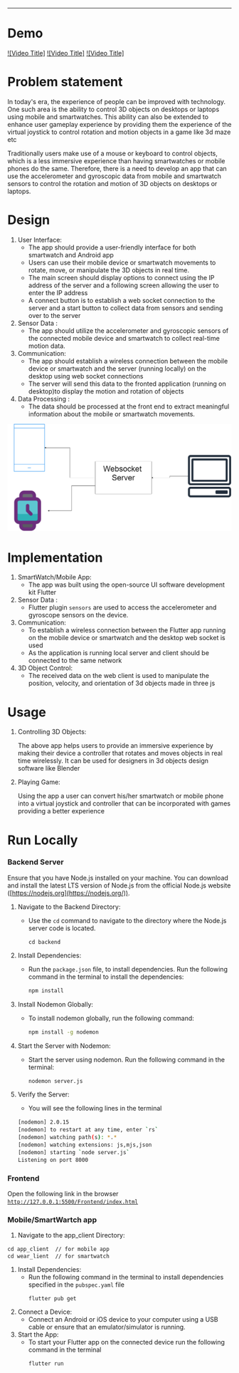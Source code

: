 ---

# Demo

[![Video Title]](assets\video1.mp4)
[![Video Title]](assets\video2.mp4)
[![Video Title]](assets\video3.mp4)

# Problem statement

In today's era, the experience of people can be improved with technology. One such area is the ability to control 3D objects on desktops or laptops using mobile and smartwatches. This ability can also be extended to enhance user gameplay experience by providing them the experience of the virtual joystick to control rotation and motion objects in a game like 3d maze etc

Traditionally users make use of a mouse or keyboard to control objects, which is a less immersive experience than having smartwatches or mobile phones do the same. Therefore, there is a need to develop an app that can use the accelerometer and gyroscopic data from mobile and smartwatch sensors to control the rotation and motion of 3D objects on desktops or laptops.

# Design

1. User Interface:
   - The app should provide a user-friendly interface for both smartwatch and Android app
   - Users can use their mobile device or smartwatch movements to rotate, move, or manipulate the 3D objects in real time.
   - The main screen should display options to connect using the IP address of the server and a following screen allowing the user to enter the IP address
   - A connect button is to establish a web socket connection to the server and a start button to collect data from sensors and sending over to the server
2. Sensor Data :
   - The app should utilize the accelerometer and gyroscopic sensors of the connected mobile device and smartwatch to collect real-time motion data.
3. Communication:
   - The app should establish a wireless connection between the mobile device or smartwatch and the server (running locally) on the desktop using web socket connections
   - The server will send this data to the fronted application (running on desktop)to display the motion and rotation of objects
4. Data Processing :
   - The data should be processed at the front end to extract meaningful information about the mobile or smartwatch movements.

![diagramf.png](./assets/diagramf.png)

# Implementation

1. SmartWatch/Mobile App:
   - The app was built using the open-source UI software development kit Flutter
2. Sensor Data :
   - Flutter plugin `sensors` are used to access the accelerometer and gyroscope sensors on the device.
3. Communication:
   - To establish a wireless connection between the Flutter app running on the mobile device or smartwatch and the desktop web socket is used
   - As the application is running local server and client should be connected to the same network
4. 3D Object Control:
   - The received data on the web client is used to manipulate the position, velocity, and orientation of 3d objects made in three js

# Usage

1. Controlling 3D Objects:

   The above app helps users to provide an immersive experience by making their device a controller that rotates and moves objects in real time wirelessly. It can be used for designers in 3d objects design software like Blender

2. Playing Game:

   Using the app a user can convert his/her smartwatch or mobile phone into a virtual joystick and controller that can be incorporated with games providing a better experience

# Run Locally

### Backend Server

Ensure that you have Node.js installed on your machine. You can download and install the latest LTS version of Node.js from the official Node.js website ([https://nodejs.org](https://nodejs.org/)).

1. Navigate to the Backend Directory:
   - Use the `cd` command to navigate to the directory where the Node.js server code is located.
     ```
     cd backend
     ```
2. Install Dependencies:
   - Run the `package.json` file, to install dependencies. Run the following command in the terminal to install the dependencies:
     ```bash
     npm install
     ```
3. Install Nodemon Globally:
   - To install nodemon globally, run the following command:
     ```bash
     npm install -g nodemon
     ```
4. Start the Server with Nodemon:
   - Start the server using nodemon. Run the following command in the terminal:
     ```bash
     nodemon server.js
     ```
5. Verify the Server:

   - You will see the following lines in the terminal

   ```bash
   [nodemon] 2.0.15
   [nodemon] to restart at any time, enter `rs`
   [nodemon] watching path(s): *.*
   [nodemon] watching extensions: js,mjs,json
   [nodemon] starting `node server.js`
   Listening on port 8000
   ```

### Frontend

Open the following link in the browser [`http://127.0.0.1:5500/Frontend/index.html`](http://127.0.0.1:5500/Frontend/index.html)

### Mobile/SmartWartch app

1. Navigate to the app_client Directory:

```
cd app_client  // for mobile app
cd wear_lient  // for smartwatch
```

1. Install Dependencies:
   - Run the following command in the terminal to install dependencies specified in the `pubspec.yaml` file
     ```
     flutter pub get
     ```
2. Connect a Device:
   - Connect an Android or iOS device to your computer using a USB cable or ensure that an emulator/simulator is running.
3. Start the App:
   - To start your Flutter app on the connected device run the following command in the terminal
     ```
     flutter run
     ```
